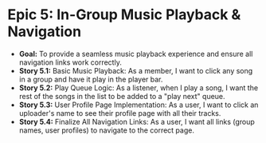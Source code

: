 # Epic 5: In-Group Music Playback & Navigation

- **Goal:** To provide a seamless music playback experience and ensure all navigation links work correctly.
- **Story 5.1:** Basic Music Playback: As a member, I want to click any song in a group and have it play in the player bar.
- **Story 5.2:** Play Queue Logic: As a listener, when I play a song, I want the rest of the songs in the list to be added to a "play next" queue.
- **Story 5.3:** User Profile Page Implementation: As a user, I want to click an uploader's name to see their profile page with all their tracks.
- **Story 5.4:** Finalize All Navigation Links: As a user, I want all links (group names, user profiles) to navigate to the correct page.
